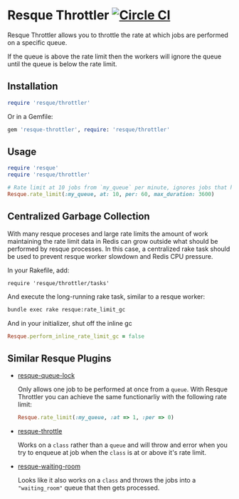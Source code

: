 Resque Throttler [![Circle CI](https://circleci.com/gh/malomalo/resque-throttler.svg?style=svg)](https://circleci.com/gh/malomalo/resque-throttler)
================

Resque Throttler allows you to throttle the rate at which jobs are performed
on a specific queue.

If the queue is above the rate limit then the workers will ignore the queue
until the queue is below the rate limit.

Installation
------------

```ruby
require 'resque/throttler'
```

Or in a Gemfile:

```ruby
gem 'resque-throttler', require: 'resque/throttler'
```

Usage
-----

```ruby
require 'resque'
require 'resque/throttler'

# Rate limit at 10 jobs from `my_queue` per minute, ignores jobs that have taken more than an hour
Resque.rate_limit(:my_queue, at: 10, per: 60, max_duration: 3600)
```

Centralized Garbage Collection
-----

With many resque proceses and large rate limits the amount of work maintaining the rate limit data
in Redis can grow outside what should be performed by resque processes. In this case, a centralized
rake task should be used to prevent resque worker slowdown and Redis CPU pressure.

In your Rakefile, add:
```
require 'resque/throttler/tasks'
```

And execute the long-running rake task, similar to a resque worker:
```bash
bundle exec rake resque:rate_limit_gc
```

And in your initializer, shut off the inline gc
```ruby
Resque.perform_inline_rate_limit_gc = false
```

Similar Resque Plugins
----------------------

* [resque-queue-lock](https://github.com/mashion/resque-queue-lock)

  Only allows one job to be performed at once from a `queue`. With Resque
  Throttler you can achieve the same functionarliy with the following rate limit:

  ```ruby
  Resque.rate_limit(:my_queue, :at => 1, :per => 0)
  ```

* [resque-throttle](https://github.com/scotttam/resque-throttle)

  Works on a `class` rather than a `queue` and will throw and error when you
  try to enqueue at job when the `class` is at or above it's rate limit.

* [resque-waiting-room](https://github.com/julienXX/resque-waiting-room)

  Looks like it also works on a `class` and throws the jobs into a
  `"waiting_room"` queue that then gets processed.
